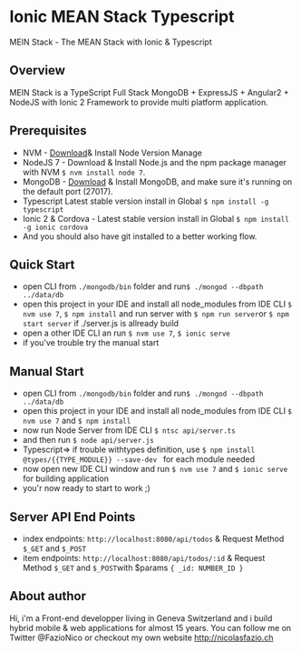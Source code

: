 # Ionic MEAN Stack Typescript
MEIN Stack - The MEAN Stack with Ionic &amp; Typescript

## Overview
MEIN Stack is a TypeScript Full Stack MongoDB + ExpressJS + Angular2 + NodeJS with Ionic 2 Framework to provide multi platform application.

## Prerequisites
- NVM - [Download](https://github.com/creationix/nvm)& Install Node Version Manage
- NodeJS 7 - Download & Install Node.js and the npm package manager with NVM `$ nvm install node 7`.
- MongoDB - [Download](https://www.mongodb.com) & Install MongoDB, and make sure it's running on the default port (27017).
- Typescript Latest stable version install in Global `$ npm install -g typescript`
- Ionic 2 & Cordova - Latest stable version install in Global `$ npm install -g ionic cordova`
- And you should also have git installed to a better working flow.

## Quick Start
- open CLI from `./mongodb/bin` folder and run`$ ./mongod --dbpath ../data/db`
- open this project in your IDE and install all node_modules from IDE CLI `$ nvm use 7`, `$ npm install` and run server with `$ npm run server`or `$ npm start server` if ./server.js is allready build
- open a other IDE CLI an run `$ nvm use 7`, `$ ionic serve`
- if you've trouble try the manual start

## Manual Start
- open CLI from `./mongodb/bin` folder and run`$ ./mongod --dbpath ../data/db`
- open this project in your IDE and install all node_modules from IDE CLI `$ nvm use 7` and `$ npm install`
- now run Node Server from IDE CLI `$ ntsc api/server.ts`
- and then run  `$ node api/server.js`
- Typescript=> if trouble withtypes definition, use `$ npm install @types/{{TYPE_MODULE}} --save-dev
` for each module needed
- now open new IDE CLI window and run `$ nvm use 7` and `$ ionic serve` for building application
- you'r now ready to start to work ;)

## Server API End Points
- index endpoints: `http://localhost:8080/api/todos` & Request Method `$_GET` and `$_POST`
- item endpoints: `http://localhost:8080/api/todos/:id` & Request Method `$_GET` and `$_POST`with $params `{ _id: NUMBER_ID }`

## About author
Hi, i'm a Front-end developper living in Geneva Switzerland and i build hybrid mobile & web applications for almost 15 years. You can follow me on Twitter @FazioNico or checkout my own website http://nicolasfazio.ch
